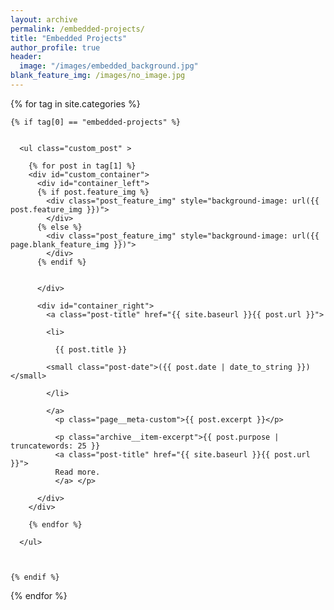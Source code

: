 ```yaml
---
layout: archive
permalink: /embedded-projects/
title: "Embedded Projects"
author_profile: true
header:
  image: "/images/embedded_background.jpg"
blank_feature_img: /images/no_image.jpg  
---
```


<div class="tags-expo-section">

  {% for tag in site.categories %}

    {% if tag[0] == "embedded-projects" %}


      <ul class="custom_post" >

        {% for post in tag[1] %}
        <div id="custom_container">
          <div id="container_left">
          {% if post.feature_img %}
            <div class="post_feature_img" style="background-image: url({{ post.feature_img }})">
            </div>
          {% else %}
            <div class="post_feature_img" style="background-image: url({{ page.blank_feature_img }})">
            </div>
          {% endif %}  


          </div>

          <div id="container_right">
            <a class="post-title" href="{{ site.baseurl }}{{ post.url }}">

            <li>

              {{ post.title }}

            <small class="post-date">({{ post.date | date_to_string }})</small>

            </li>

            </a>
              <p class="page__meta-custom">{{ post.excerpt }}</p>

              <p class="archive__item-excerpt">{{ post.purpose | truncatewords: 25 }}
              <a class="post-title" href="{{ site.baseurl }}{{ post.url }}">
              Read more.
              </a> </p>

          </div>
        </div>

        {% endfor %}

      </ul>



    {% endif %}

  {% endfor %}

</div>
